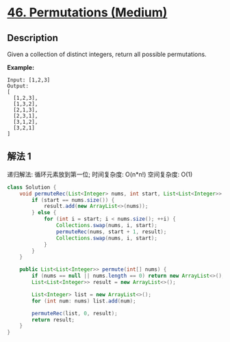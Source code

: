 # [46. Permutations (Medium)](https://leetcode.com/problems/permutations/)

## Description

Given a collection of distinct integers, return all possible permutations.

**Example:**

```
Input: [1,2,3]
Output:
[
  [1,2,3],
  [1,3,2],
  [2,1,3],
  [2,3,1],
  [3,1,2],
  [3,2,1]
]
```


## 解法 1

递归解法: 循环元素放到第一位;
时间复杂度: O(n*n!)
空间复杂度: O(1)

```java
class Solution {
    void permuteRec(List<Integer> nums, int start, List<List<Integer>> result) {
        if (start == nums.size()) {
            result.add(new ArrayList<>(nums));
        } else {
            for (int i = start; i < nums.size(); ++i) {
                Collections.swap(nums, i, start);
                permuteRec(nums, start + 1, result);
                Collections.swap(nums, i, start);
            }
        }
    }

    public List<List<Integer>> permute(int[] nums) {
        if (nums == null || nums.length == 0) return new ArrayList<>();
        List<List<Integer>> result = new ArrayList<>();

        List<Integer> list = new ArrayList<>();
        for (int num: nums) list.add(num);

        permuteRec(list, 0, result);
        return result;
    }
}
```

